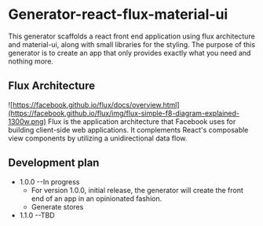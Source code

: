 # Generator-react-flux-material-ui
This generator scaffolds a react front end application using flux architecture and material-ui, along with small libraries for the styling. The purpose of this generator is to create an app that only provides exactly what you need and nothing more.
## Flux Architecture
![https://facebook.github.io/flux/docs/overview.html](https://facebook.github.io/flux/img/flux-simple-f8-diagram-explained-1300w.png)
Flux is the application architecture that Facebook uses for building client-side web applications. It complements React's composable view components by utilizing a unidirectional data flow.
## Development plan
- 1.0.0 --In progress
  - For version 1.0.0, initial release, the generator will create the front end of an app in an opinionated fashion.
  - Generate stores
- 1.1.0 --TBD
